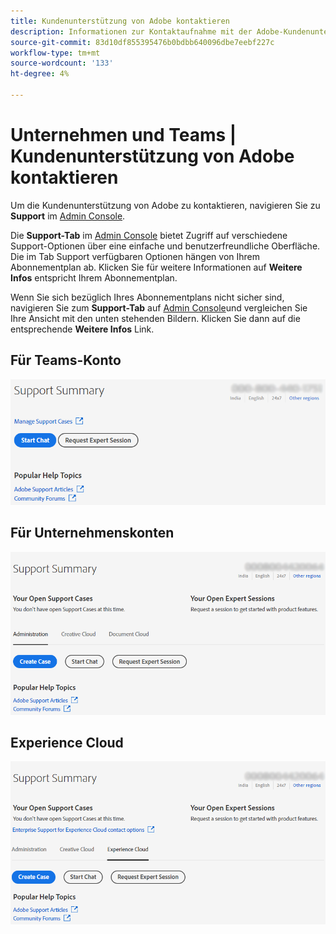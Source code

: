 ```yaml
---
title: Kundenunterstützung von Adobe kontaktieren
description: Informationen zur Kontaktaufnahme mit der Adobe-Kundenunterstützung für Teams, Unternehmen und Experience Cloud-Kunden.
source-git-commit: 83d10df855395476b0bdbb640096dbe7eebf227c
workflow-type: tm+mt
source-wordcount: '133'
ht-degree: 4%

---
```



# Unternehmen und Teams | Kundenunterstützung von Adobe kontaktieren

Um die Kundenunterstützung von Adobe zu kontaktieren, navigieren Sie zu **Support** im [Admin Console](https://adminconsole.adobe.com/).

Die **Support-Tab** im [Admin Console](https://adminconsole.adobe.com/) bietet Zugriff auf verschiedene Support-Optionen über eine einfache und benutzerfreundliche Oberfläche. Die im Tab Support verfügbaren Optionen hängen von Ihrem Abonnementplan ab. Klicken Sie für weitere Informationen auf **Weitere Infos** entspricht Ihrem Abonnementplan.

Wenn Sie sich bezüglich Ihres Abonnementplans nicht sicher sind, navigieren Sie zum **Support-Tab** auf [Admin Console](https://adminconsole.adobe.com/)und vergleichen Sie Ihre Ansicht mit den unten stehenden Bildern. Klicken Sie dann auf die entsprechende **Weitere Infos** Link.

## Für Teams-Konto

![Teambild](assets/team.png)

<!--
[Learn more](https://helpx.adobe.com/enterprise/using/support-for-teams.html)
-->

## Für Unternehmenskonten

![Teambild](assets/enterprise.png)

<!--
[Learn more](https://helpx.adobe.com/enterprise/using/support-for-enterprise.html)
-->

## Experience Cloud

![Teambild](assets/ec.png)

<!--
[Learn more](https://www.adobe.com/go/ac_ec_not_supported_en)
-->
